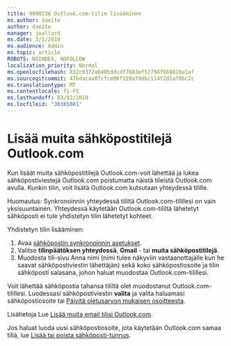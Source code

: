 ```yaml
---
title: 9000236 Outlook.com-tilin lisääminen
ms.author: daeite
author: daeite
manager: joallard
ms.date: 3/1/2019
ms.audience: Admin
ms.topic: article
ROBOTS: NOINDEX, NOFOLLOW
localization_priority: Normal
ms.openlocfilehash: 832c0372a040bddcdf7683ef52798f688810a1af
ms.sourcegitcommit: 47bdacaa8fcfce06f159a7ddbc114f2d1a70bc2c
ms.translationtype: MT
ms.contentlocale: fi-FI
ms.lasthandoff: 03/02/2019
ms.locfileid: "30365001"
---
```

# <a name="add-your-other-email-accounts-to-outlookcom"></a>Lisää muita sähköpostitilejä Outlook.com

Kun lisäät muita sähköpostitilejä Outlook.com-voit lähettää ja lukea sähköpostiviestejä Outlook.com poistumatta näistä tileistä Outlook.com avulla. Kunkin tilin, voit lisätä Outlook.com kutsutaan yhteydessä tilille.

Huomautus: Synkronoinnin yhteydessä tililtä Outlook.com-tilillesi on vain yksisuuntainen. Yhteydessä käytetään Outlook.com-tililtä lähetetyt sähköposti ei tule yhdistetyn tilin lähetetyt kohteet.

Yhdistetyn tilin lisääminen:

1. Avaa [sähköpostin synkronoinnin asetukset](https://go.microsoft.com/fwlink/?linkid=875264).
2. Valitse **tilinpäätöksen yhteydessä**, **Gmail** - tai **muita sähköpostitilejä**.
3. Muodosta tili-sivu Anna nimi (nimi tulee näkyviin vastaanottajalle kun he saavat sähköpostiviestin lähettäjän) sekä koko sähköpostiosoite ja tilin sähköposti salasana, johon haluat muodostaa Outlook.com-tilillesi.

Voit lähettää sähköpostia tahansa tililtä olet muodostanut Outlook.com-tilillesi. Luodessasi sähköpostiviestin **valita** ja valita haluamasi sähköpostiosoite tai [Päivitä oletusarvon mukaisen osoitteesta](https://go.microsoft.com/fwlink/?linkid=875264).

Lisätietoja Lue [Lisää muita email tilisi Outlook.com](https://support.office.com/article/c5224df4-5885-4e79-91ba-523aa743f0ba).

Jos haluat luoda uusi sähköpostiosoite, jota käytetään Outlook.com samaa tiliä, lue [Lisää tai poista sähköposti-tunnus](https://support.office.com/article/459b1989-356d-40fa-a689-8f285b13f1f2).